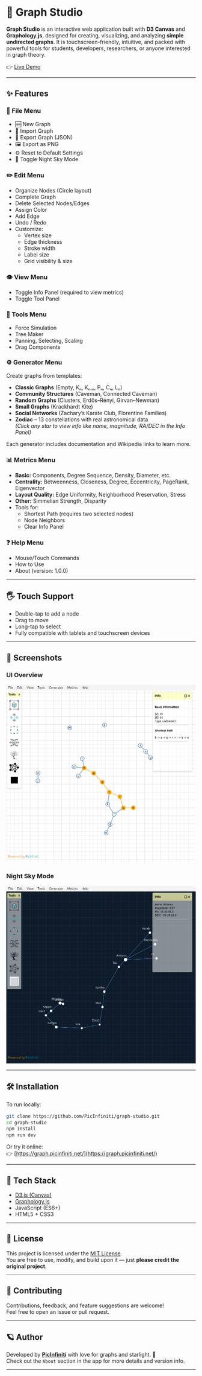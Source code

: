 # 🌌 Graph Studio

**Graph Studio** is an interactive web application built with **D3 Canvas** and **Graphology.js**, designed for creating, visualizing, and analyzing **simple undirected graphs**. It is touchscreen-friendly, intuitive, and packed with powerful tools for students, developers, researchers, or anyone interested in graph theory.

👉 [Live Demo](https://graph.picinfiniti.net/)

---

## ✨ Features

### 📁 File Menu

- 🆕 New Graph
- 📂 Import Graph
- 💾 Export Graph (JSON)
- 🖼️ Export as PNG
- ⚙️ Reset to Default Settings
- 🌙 Toggle Night Sky Mode

### ✏️ Edit Menu

- Organize Nodes (Circle layout)
- Complete Graph
- Delete Selected Nodes/Edges
- Assign Color
- Add Edge
- Undo / Redo
- Customize:
  - Vertex size
  - Edge thickness
  - Stroke width
  - Label size
  - Grid visibility & size

### 👁️ View Menu

- Toggle Info Panel (required to view metrics)
- Toggle Tool Panel

### 🧰 Tools Menu

- Force Simulation
- Tree Maker
- Panning, Selecting, Scaling
- Drag Components

### ⚙️ Generator Menu

Create graphs from templates:

- **Classic Graphs** (Empty, Kₙ, Kₙ,ₙ, Pₙ, Cₙ, Lₙ)
- **Community Structures** (Caveman, Connected Caveman)
- **Random Graphs** (Clusters, Erdős–Rényi, Girvan–Newman)
- **Small Graphs** (Krackhardt Kite)
- **Social Networks** (Zachary’s Karate Club, Florentine Families)
- **Zodiac** – 13 constellations with real astronomical data  
  *(Click any star to view info like name, magnitude, RA/DEC in the Info Panel)*

Each generator includes documentation and Wikipedia links to learn more.

### 📊 Metrics Menu

- **Basic:** Components, Degree Sequence, Density, Diameter, etc.
- **Centrality:** Betweenness, Closeness, Degree, Eccentricity, PageRank, Eigenvector
- **Layout Quality:** Edge Uniformity, Neighborhood Preservation, Stress
- **Other:** Simmelian Strength, Disparity
- Tools for:
  - Shortest Path (requires two selected nodes)
  - Node Neighbors
  - Clear Info Panel

### ❓ Help Menu

- Mouse/Touch Commands
- How to Use
- About (version: 1.0.0)

---

## 🖐 Touch Support

- Double-tap to add a node
- Drag to move
- Long-tap to select
- Fully compatible with tablets and touchscreen devices

---

## 📸 Screenshots

### UI Overview

![Graph Studio UI](./src/assets/img/Screenshot-1.png)

### Night Sky Mode

![Night Sky](./src/assets/img/Screenshot-2.png)

---

## 🛠 Installation

To run locally:

```bash
git clone https://github.com/PicInfiniti/graph-studio.git
cd graph-studio
npm install
npm run dev
```

Or try it online:  
👉 [https://graph.picinfiniti.net/](https://graph.picinfiniti.net/)

---

## 🧪 Tech Stack

- [D3.js (Canvas)](https://d3js.org/)
- [Graphology.js](https://graphology.github.io/)
- JavaScript (ES6+)
- HTML5 + CSS3

---

## 📄 License

This project is licensed under the [MIT License](./LICENSE).  
You are free to use, modify, and build upon it — just **please credit the original project**.

---

## 🤝 Contributing

Contributions, feedback, and feature suggestions are welcome!  
Feel free to open an issue or pull request.

---

## 🪐 Author

Developed by **[PicInfiniti](https://github.com/PicInfiniti)** with love for graphs and starlight. 🌟  
Check out the `About` section in the app for more details and version info.

---
